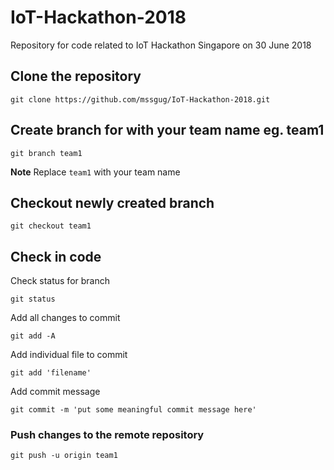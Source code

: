 # IoT-Hackathon-2018

Repository for code related to IoT Hackathon Singapore on 30 June 2018

## Clone the repository

`git clone https://github.com/mssgug/IoT-Hackathon-2018.git`

## Create branch for with your team name eg. team1

`git branch team1`

**Note** Replace `team1` with your team name

## Checkout newly created branch

`git checkout team1`

## Check in code

Check status for branch

`git status`

Add all changes to commit

`git add -A`

Add individual file to commit

`git add 'filename'`

Add commit message

`git commit -m 'put some meaningful commit message here'`

### Push changes to the remote repository

`git push -u origin team1`

